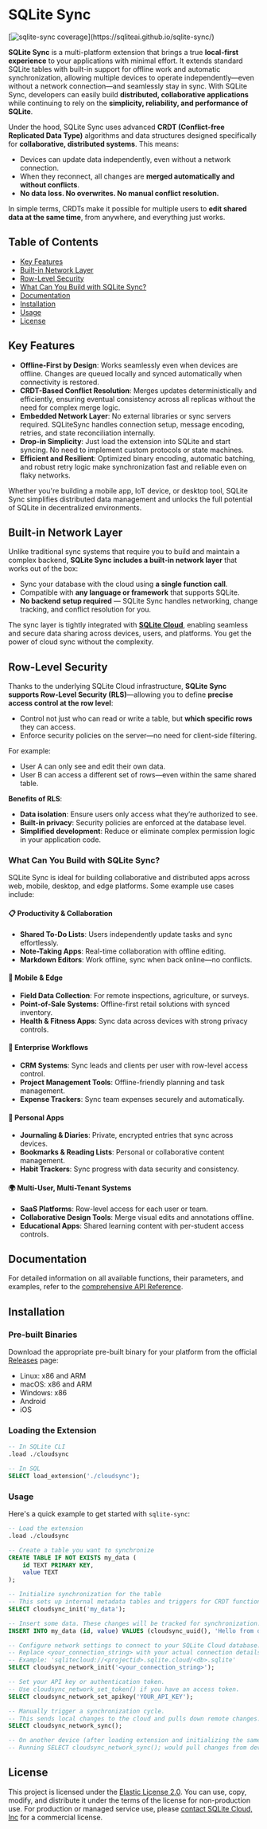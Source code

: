 # SQLite Sync

[![sqlite-sync coverage](https://img.shields.io/badge/dynamic/regex?url=https%3A%2F%2Fsqliteai.github.io%2Fsqlite-sync%2F&search=%3Ctd%20class%3D%22headerItem%22%3EFunctions%3A%3C%5C%2Ftd%3E%5Cs*%3Ctd%20class%3D%22headerCovTableEntryHi%22%3E(%5B%5Cd.%5D%2B)%26nbsp%3B%25%3C%5C%2Ftd%3E&replace=%241%25&label=coverage&labelColor=rgb(85%2C%2085%2C%2085)%3B&color=rgb(167%2C%20252%2C%20157)%3B&link=https%3A%2F%2Fsqliteai.github.io%2Fsqlite-sync%2F)](https://sqliteai.github.io/sqlite-sync/)

**SQLite Sync** is a multi-platform extension that brings a true **local-first experience** to your applications with minimal effort. It extends standard SQLite tables with built-in support for offline work and automatic synchronization, allowing multiple devices to operate independently—even without a network connection—and seamlessly stay in sync. With SQLite Sync, developers can easily build **distributed, collaborative applications** while continuing to rely on the **simplicity, reliability, and performance of SQLite**.

Under the hood, SQLite Sync uses advanced **CRDT (Conflict-free Replicated Data Type)** algorithms and data structures designed specifically for **collaborative, distributed systems**. This means:

- Devices can update data independently, even without a network connection.
- When they reconnect, all changes are **merged automatically and without conflicts**.
- **No data loss. No overwrites. No manual conflict resolution.**

In simple terms, CRDTs make it possible for multiple users to **edit shared data at the same time**, from anywhere, and everything just works.

## Table of Contents
- [Key Features](#key-features)
- [Built-in Network Layer](#built-in-network-layer)
- [Row-Level Security](#row-level-security)
- [What Can You Build with SQLite Sync?](#what-can-you-build-with-sqlite-sync)
- [Documentation](#documentation)
- [Installation](#installation)
- [Usage](#usage)
- [License](#license)

## Key Features

- **Offline-First by Design**: Works seamlessly even when devices are offline. Changes are queued locally and synced automatically when connectivity is restored.
- **CRDT-Based Conflict Resolution**: Merges updates deterministically and efficiently, ensuring eventual consistency across all replicas without the need for complex merge logic.
- **Embedded Network Layer**: No external libraries or sync servers required. SQLiteSync handles connection setup, message encoding, retries, and state reconciliation internally.
- **Drop-in Simplicity**: Just load the extension into SQLite and start syncing. No need to implement custom protocols or state machines.
- **Efficient and Resilient**: Optimized binary encoding, automatic batching, and robust retry logic make synchronization fast and reliable even on flaky networks.

Whether you're building a mobile app, IoT device, or desktop tool, SQLite Sync simplifies distributed data management and unlocks the full potential of SQLite in decentralized environments.

## Built-in Network Layer

Unlike traditional sync systems that require you to build and maintain a complex backend, **SQLite Sync includes a built-in network layer** that works out of the box:

- Sync your database with the cloud using **a single function call**.
- Compatible with **any language or framework** that supports SQLite.
- **No backend setup required** — SQLite Sync handles networking, change tracking, and conflict resolution for you.

The sync layer is tightly integrated with [**SQLite Cloud**](https://sqlitecloud.io/), enabling seamless and secure data sharing across devices, users, and platforms. You get the power of cloud sync without the complexity.

## Row-Level Security

Thanks to the underlying SQLite Cloud infrastructure, **SQLite Sync supports Row-Level Security (RLS)**—allowing you to define **precise access control at the row level**:

- Control not just who can read or write a table, but **which specific rows** they can access.
- Enforce security policies on the server—no need for client-side filtering.

For example:

- User A can only see and edit their own data.
- User B can access a different set of rows—even within the same shared table.

**Benefits of RLS**:

- **Data isolation**: Ensure users only access what they’re authorized to see.
- **Built-in privacy**: Security policies are enforced at the database level.
- **Simplified development**: Reduce or eliminate complex permission logic in your application code.

### What Can You Build with SQLite Sync?

SQLite Sync is ideal for building collaborative and distributed apps across web, mobile, desktop, and edge platforms. Some example use cases include:

#### 📋 Productivity & Collaboration

- **Shared To-Do Lists**: Users independently update tasks and sync effortlessly.
- **Note-Taking Apps**: Real-time collaboration with offline editing.
- **Markdown Editors**: Work offline, sync when back online—no conflicts.

#### 📱 Mobile & Edge

- **Field Data Collection**: For remote inspections, agriculture, or surveys.
- **Point-of-Sale Systems**: Offline-first retail solutions with synced inventory.
- **Health & Fitness Apps**: Sync data across devices with strong privacy controls.

#### 🏢 Enterprise Workflows

- **CRM Systems**: Sync leads and clients per user with row-level access control.
- **Project Management Tools**: Offline-friendly planning and task management.
- **Expense Trackers**: Sync team expenses securely and automatically.

#### 🧠 Personal Apps

- **Journaling & Diaries**: Private, encrypted entries that sync across devices.
- **Bookmarks & Reading Lists**: Personal or collaborative content management.
- **Habit Trackers**: Sync progress with data security and consistency.

#### 🌍 Multi-User, Multi-Tenant Systems

- **SaaS Platforms**: Row-level access for each user or team.
- **Collaborative Design Tools**: Merge visual edits and annotations offline.
- **Educational Apps**: Shared learning content with per-student access controls.

## Documentation

For detailed information on all available functions, their parameters, and examples, refer to the [comprehensive API Reference](./API.md).

## Installation

### Pre-built Binaries

Download the appropriate pre-built binary for your platform from the official [Releases](https://github.com/sqliteai/sqlite-sync/releases) page:

- Linux: x86 and ARM
- macOS: x86 and ARM
- Windows: x86
- Android
- iOS

### Loading the Extension

```sql
-- In SQLite CLI
.load ./cloudsync

-- In SQL
SELECT load_extension('./cloudsync');
```

### Usage

Here's a quick example to get started with `sqlite-sync`:

```sql
-- Load the extension
.load ./cloudsync

-- Create a table you want to synchronize
CREATE TABLE IF NOT EXISTS my_data (
    id TEXT PRIMARY KEY,
    value TEXT
);

-- Initialize synchronization for the table
-- This sets up internal metadata tables and triggers for CRDT functionality.
SELECT cloudsync_init('my_data');

-- Insert some data. These changes will be tracked for synchronization.
INSERT INTO my_data (id, value) VALUES (cloudsync_uuid(), 'Hello from device A!');

-- Configure network settings to connect to your SQLite Cloud database.
-- Replace <your_connection_string> with your actual connection details.
-- Example: 'sqlitecloud://<projectid>.sqlite.cloud/<db>.sqlite'
SELECT cloudsync_network_init('<your_connection_string>');

-- Set your API key or authentication token.
-- Use cloudsync_network_set_token() if you have an access token.
SELECT cloudsync_network_set_apikey('YOUR_API_KEY');

-- Manually trigger a synchronization cycle.
-- This sends local changes to the cloud and pulls down remote changes.
SELECT cloudsync_network_sync();

-- On another device (after loading extension and initializing the same table):
-- Running SELECT cloudsync_network_sync(); would pull changes from device A.
```

## License

This project is licensed under the [Elastic License 2.0](./LICENSE.md). You can use, copy, modify, and distribute it under the terms of the license for non-production use. For production or managed service use, please [contact SQLite Cloud, Inc](mailto:info@sqlitecloud.io) for a commercial license.
